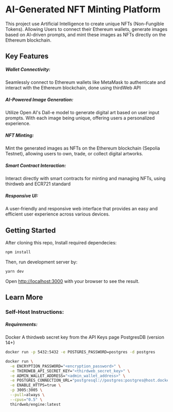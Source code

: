 # AI-Generated NFT Minting Platform
This project use Artificial Intelligence to create unique NFTs (Non-Fungible Tokens). Allowing Users to connect their Ethereum wallets, generate images based on AI-driven prompts, and mint these images as NFTs directly on the Ethereum blockchain.

## Key Features

##### Wallet Connectivity: 
Seamlessly connect to Ethereum wallets like MetaMask to authenticate and interact with the Ethereum blockchain, done using thirdWeb API

##### AI-Powered Image Generation: 
Utilize Open AI's Dall-e model to generate digital art based on user input prompts. With each image being unique, offering users a personalized experience.

##### NFT Minting: 
Mint the generated images as NFTs on the Ethereum blockchain (Sepolia Testnet), allowing users to own, trade, or collect digital artworks.

##### Smart Contract Interaction: 
Interact directly with smart contracts for minting and managing NFTs, using thirdweb and ECR721 standard

#####  Responsive UI: 
A user-friendly and responsive web interface that provides an easy and efficient user experience across various devices.


## Getting Started

After cloning this repo, Install required dependecies:

```bash
npm install
```

Then, run development server by:

```bash
yarn dev
```

Open [http://localhost:3000](http://localhost:3000) with your browser to see the result.


## Learn More

### Self-Host Instructions:

##### Requirements:
Docker
A thirdweb secret key from the API Keys page
PostgresDB (version 14+)

```bash
docker run -p 5432:5432 -e POSTGRES_PASSWORD=postgres -d postgres
```

```bash
docker run \
  -e ENCRYPTION_PASSWORD="<encryption_password>" \
  -e THIRDWEB_API_SECRET_KEY="<thirdweb_secret_key>" \
  -e ADMIN_WALLET_ADDRESS="<admin_wallet_address>" \
  -e POSTGRES_CONNECTION_URL="postgresql://postgres:postgres@host.docker.internal:5432/postgres?sslmode=disable" \
  -e ENABLE_HTTPS=true \
  -p 3005:3005 \
  --pull=always \
  --cpus="0.5" \
  thirdweb/engine:latest
```





